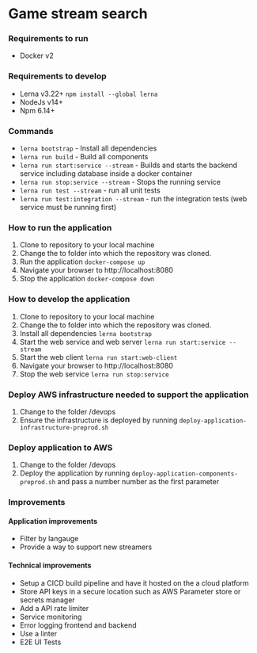 # Game stream search


### Requirements to run
* Docker v2

### Requirements to develop
* Lerna v3.22+ `npm install --global lerna`
* NodeJs v14+
* Npm 6.14+

### Commands
* `lerna bootstrap` - Install all dependencies
* `lerna run build` - Build all components
* `lerna run start:service --stream` - Builds and starts the backend service including database inside a docker container
* `lerna run stop:service --stream` - Stops the running service
* `lerna run test --stream` - run all unit tests
* `lerna run test:integration --stream` - run the integration tests (web service must be running first)

### How to run the application
1. Clone to repository to your local machine
2. Change the to folder into which the repository was cloned.
4. Run the application `docker-compose up`
5. Navigate your browser to http://localhost:8080
6. Stop the application `docker-compose down`

### How to develop the application
1. Clone to repository to your local machine
2. Change the to folder into which the repository was cloned.
3. Install all dependencies `lerna bootstrap`
4. Start the web service and web server `lerna run start:service --stream`
5. Start the web client `lerna run start:web-client`
5. Navigate your browser to http://localhost:8080
6. Stop the web service `lerna run stop:service`

### Deploy AWS infrastructure needed to support the application
1. Change to the folder /devops
2. Ensure the infrastructure is deployed by running ```deploy-application-infrastructure-preprod.sh```

### Deploy application to AWS
1. Change to the folder /devops
2. Deploy the application by running ```deploy-application-components-preprod.sh``` and pass a number number as the first parameter

### Improvements
#### Application improvements
* Filter by langauge
* Provide a way to support new streamers

#### Technical improvements
* Setup a CICD build pipeline and have it hosted on the a cloud platform
* Store API keys in a secure location such as AWS Parameter store or secrets manager
* Add a API rate limiter
* Service monitoring
* Error logging frontend and backend
* Use a linter
* E2E UI Tests
